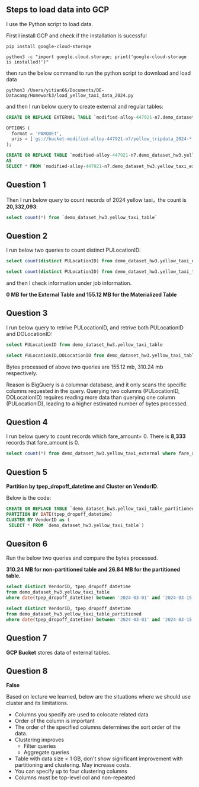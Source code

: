 ## Steps to load data into GCP

I use the Python script to load data. 

First I install GCP and check if the installation is sucessful 
```ssh
pip install google-cloud-storage
```

```ssh
python3 -c "import google.cloud.storage; print('google-cloud-storage is installed!')"
```

then run the below command to run the python script to download and load data
```ssh
python3 /Users/yitian66/Documents/DE-Datacamp/Homework3/load_yellow_taxi_data_2024.py
```

and then I run below query to create external and regular tables:

```sql
CREATE OR REPLACE EXTERNAL TABLE `modified-alloy-447921-n7.demo_dataset_hw3.yellow_taxi_external`

OPTIONS (
  format = 'PARQUET',
  uris = ['gs://bucket-modified-alloy-447921-n7/yellow_tripdata_2024-*.parquet']
);

CREATE OR REPLACE TABLE `modified-alloy-447921-n7.demo_dataset_hw3.yellow_taxi_table`
AS
SELECT * FROM `modified-alloy-447921-n7.demo_dataset_hw3.yellow_taxi_external`;
```

## Question 1
Then I run below query to count records of 2024 yellow taxi，the count is **20,332,093**:

```sql
select count(*) from `demo_dataset_hw3.yellow_taxi_table`
```
## Question 2
I run below two queries to count distinct PULocationID:
```sql
select count(distinct PULocationID) from demo_dataset_hw3.yellow_taxi_external
```

```sql
select count(distinct PULocationID) from demo_dataset_hw3.yellow_taxi_table
```

and then I check information under job information. 

**0 MB for the External Table and 155.12 MB for the Materialized Table**

## Question 3
I run below query to retrive PULocationID, and retrive both PULocationID and DOLocationID:

```sql
select PULocationID from demo_dataset_hw3.yellow_taxi_table
```

```sql
select PULocationID,DOLocationID from demo_dataset_hw3.yellow_taxi_table
```
Bytes processed of above two queries are 155.12 mb, 310.24 mb respectively. 

Reason is BigQuery is a columnar database, and it only scans the specific columns requested in the query. Querying two columns (PULocationID, DOLocationID) requires reading more data than querying one column (PULocationID), leading to a higher estimated number of bytes processed.

## Question 4

I run below query to count records which fare_amount= 0. 
There is **8,333** records that fare_amount is 0. 

```sql
select count(*) from demo_dataset_hw3.yellow_taxi_external where fare_amount=0
```

## Question 5

**Partition by tpep_dropoff_datetime and Cluster on VendorID**. 

Below is the code:

```sql
CREATE OR REPLACE TABLE `demo_dataset_hw3.yellow_taxi_table_partitioned`
PARTITION BY DATE(tpep_dropoff_datetime)
CLUSTER BY VendorID as (
 SELECT * FROM `demo_dataset_hw3.yellow_taxi_table`)
```

## Quesiton 6
Run the below two queries and compare the bytes processed. 

**310.24 MB for non-partitioned table and 26.84 MB for the partitioned table.**

```sql
select distinct VendorID, tpep_dropoff_datetime
from demo_dataset_hw3.yellow_taxi_table
where date(tpep_dropoff_datetime) between '2024-03-01' and '2024-03-15'
```

```sql
select distinct VendorID, tpep_dropoff_datetime
from demo_dataset_hw3.yellow_taxi_table_partitioned
where date(tpep_dropoff_datetime) between '2024-03-01' and '2024-03-15'
```

## Question 7
**GCP Bucket** stores data of external tables. 

## Question 8
**False**

Based on lecture we learned, below are the situations where we should use cluster and its limitations.

- Columns you specify are used to colocate related data
- Order of the column is important
- The order of the specified columns determines the sort order of the data.
- Clustering improves
   - Filter queries
   - Aggregate queries
- Table with data size < 1 GB, don't show significant improvement with partitioning and clustering. May increase costs.
- You can specify up to four clustering columns
- Columns must be top-level col and non-repeated

